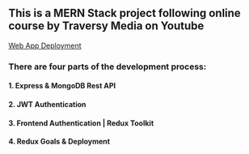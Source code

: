 ## This is a __MERN Stack__ project following online course by Traversy Media on Youtube

[Web App Deployment](https://mern-mygoals.herokuapp.com/)

### There are **four** parts of the development process:

#### 1. Express & MongoDB Rest API

#### 2. JWT Authentication

#### 3. Frontend Authentication | Redux Toolkit

#### 4. Redux Goals & Deployment
